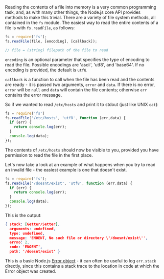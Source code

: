 Reading the contents of a file into memory is a very common programming task, and, as with many other things, the Node.js core API provides methods to make this trivial.  There are a variety of file system methods, all contained in the `fs` module.  The easiest way to read the entire contents of a file is with `fs.readFile`, as follows:

```js
fs = require('fs');
fs.readFile(file, [encoding], [callback]);

// file = (string) filepath of the file to read
```

`encoding` is an optional parameter that specifies the type of encoding to read the file. Possible encodings are 'ascii', 'utf8', and 'base64'. If no encoding is provided, the default is `utf8`.

`callback` is a function to call when the file has been read and the contents are ready - it is passed two arguments, `error` and `data`.  If there is no error, `error` will be `null` and `data` will contain the file contents; otherwise `err` contains the error message.

So if we wanted to read `/etc/hosts` and print it to stdout (just like UNIX `cat`):

```js
fs = require('fs')
fs.readFile('/etc/hosts', 'utf8', function (err,data) {
  if (err) {
    return console.log(err);
  }
  console.log(data);
});
```

The contents of `/etc/hosts` should now be visible to you, provided you have permission to read the file in the first place.

Let's now take a look at an example of what happens when you try to read an invalid file - the easiest example is one that doesn't exist.

```js
fs = require('fs');
fs.readFile('/doesnt/exist', 'utf8', function (err,data) {
  if (err) {
    return console.log(err);
  }
  console.log(data);
});
```

This is the output:

```json
{ stack: [Getter/Setter],
  arguments: undefined,
  type: undefined,
  message: 'ENOENT, No such file or directory \'/doesnt/exist\'',
  errno: 2,
  code: 'ENOENT',
  path: '/doesnt/exist' }
```

This is a basic Node.js [Error object](/what-is-the-error-object) - it can often be useful to log `err.stack` directly, since this contains a stack trace to the location in code at which the Error object was created.
